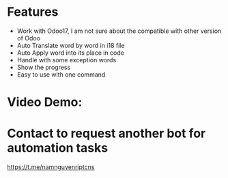 # Features
- Work with Odoo17, I am not sure about the compatible with other version of Odoo
- Auto Translate word by word in i18 file
- Auto Apply word into its place in code
- Handle with some exception words
- Show the progress
- Easy to use with one command
# Video Demo:

# Contact to request another bot for automation tasks
https://t.me/namnguyenriptcns

